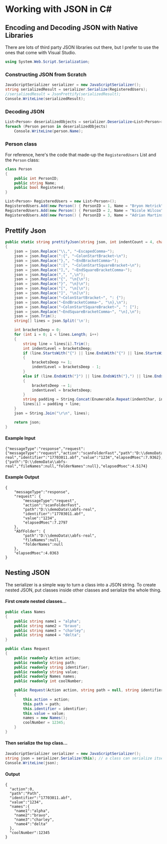 # Working with JSON in C#

## Encoding and Decoding JSON with Native Libraries

There are lots of third party JSON libraries out there, but I prefer to use the ones that come with Visual Studio.

```cs
using System.Web.Script.Serialization;
```

### Constructing JSON from Scratch
```cs
JavaScriptSerializer serializer = new JavaScriptSerializer();
string serializedResult = serializer.Serialize(RegisteredUsers);
//serializedResult = JsonPrettify(serializedResult);
Console.WriteLine(serializedResult);
```

### Decoding JSON
```cs
List<Person> deserializedObjects = serializer.Deserialize<List<Person>>(serializedResult);
foreach (Person person in deserializedObjects)
    Console.WriteLine(person.Name);
```

### Person class

For reference, here's the code that made-up the `RegisteredUsers` List and the `Person` class:

```cs
class Person
{
    public int PersonID;
    public string Name;
    public bool Registered;
}
```

```cs
List<Person> RegisteredUsers = new List<Person>();
RegisteredUsers.Add(new Person() { PersonID = 1, Name = "Bryon Hetrick", Registered = true });
RegisteredUsers.Add(new Person() { PersonID = 2, Name = "Nicole Wilcox", Registered = true });
RegisteredUsers.Add(new Person() { PersonID = 3, Name = "Adrian Martinson", Registered = false });
```

## Prettify Json

```cs
public static string prettifyJson(string json, int indentCount = 4, char indentChar = ' ')
{
    json = json.Replace("\\,", "~EscapedComma~");
    json = json.Replace(":{", "~ColonStartBracket~\n");
    json = json.Replace("},", "~EndBracketComma~");
    json = json.Replace(":[", "~ColonStartSquareBracket~\n");
    json = json.Replace("],", "~EndSquareBracketComma~");
    json = json.Replace(",", ",\n");
    json = json.Replace("{", "\n{\n");
    json = json.Replace("}", "\n}\n");
    json = json.Replace("[", "\n[\n");
    json = json.Replace("]", "\n]\n");
    json = json.Replace("~ColonStartBracket~", ": {");
    json = json.Replace("~EndBracketComma~", "\n},\n");
    json = json.Replace("~ColonStartSquareBracket~", ": [");
    json = json.Replace("~EndSquareBracketComma~", "\n],\n");
    json = json.Trim();
    string[] lines = json.Split('\n');

    int bracketsDeep = 0;
    for (int i = 0; i < lines.Length; i++)
    {
        string line = lines[i].Trim();
        int indentLevel = bracketsDeep;
        if (line.StartsWith("{") || line.EndsWith("{") || line.StartsWith("[") || line.EndsWith("["))
        {
            bracketsDeep += 1;
            indentLevel = bracketsDeep - 1;
        }
        else if (line.EndsWith("}") || line.EndsWith("},") || line.EndsWith("]") || line.EndsWith("],"))
        {
            bracketsDeep -= 1;
            indentLevel = bracketsDeep;
        }
        string padding = String.Concat(Enumerable.Repeat(indentChar, indentLevel * indentCount));
        lines[i] = padding + line;
    }
    json = String.Join("\r\n", lines);

    return json;
}
```

#### Example Input
```
{"messageType":"response","request":{"messageType":"request","action":"scanFolderFast","path":"D:\\demoData\\abfs-real","identifier":"17703011.abf","value":"1234","elapsedMsec":7.9362},"AbfFolder":{"path":"D:\\demoData\\abfs-real","fileNames":null,"folderNames":null},"elapsedMsec":4.5174}
```

#### Example Output
```
{
    "messageType":"response",
    "request": {
        "messageType":"request",
        "action":"scanFolderFast",
        "path":"D:\\demoData\\abfs-real",
        "identifier":"17703011.abf",
        "value":"1234",
        "elapsedMsec":7.2797
    },
    "AbfFolder": {
        "path":"D:\\demoData\\abfs-real",
        "fileNames":null,
        "folderNames":null
    },
    "elapsedMsec":4.0363
}
```

## Nesting JSON
The serializer is a simple way to turn a class into a JSON string. To create nested JSON, put classes inside other classes and serialize the whole thing.

#### First create nested classes...
```cs
public class Names
{
    public string name1 = "alpha";
    public string name2 = "bravo";
    public string name3 = "charley";
    public string name4 = "delta";
}

public class Request
{
    public readonly Action action;
    public readonly string path;
    public readonly string identifier;
    public readonly string value;
    public readonly Names names;
    public readonly int coolNumber;

    public Request(Action action, string path = null, string identifier = null, string value = null)
    {
        this.action = action;
        this.path = path;
        this.identifier = identifier;
        this.value = value;
        names = new Names();
        coolNumber = 12345;
    }
}
```

#### Then serialize the top class...
```cs
JavaScriptSerializer serializer = new JavaScriptSerializer();
string json = serializer.Serialize(this); // a class can serialize itself!!!
Console.WriteLine(json);
```

#### Output
```
{
  "action":0,
  "path":"Path",
  "identifier":"17703011.abf",
  "value":"1234",
  "names":{
    "name1":"alpha",
    "name2":"bravo",
    "name3":"charley",
    "name4":"delta"
  },
  "coolNumber":12345
}
```
